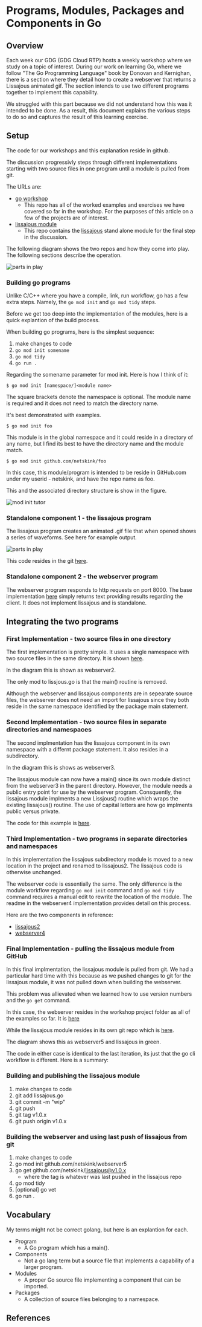 # Programs, Modules, Packages and Components in Go

## Overview

Each week our GDG (GDG Cloud RTP) hosts a weekly workshop where we study on a topic of interest.  During our work on learning Go, where we follow "The Go Programming Language" book by Donovan and Kernighan, there is a section where they detail how to create a webserver that returns a Lissajous animated gif.   The section intends to use two different programs together to implement this capability.

We struggled with this part because we did not understand how this was it intended to be done.  As a result, this document explains the various steps to do so and captures the result of this learning exercise.

## Setup

The code for our workshops and this explanation reside in github.  

The discussion progressivly steps through different implementations starting with two source files in one program until a module is pulled from git.

The URLs are:
* [go workshop](https://github.com/rtp-gcp/go-testy)
    - This repo has all of the worked examples and exercises we have covered so far in the workshop.  For the purposes of this article on a few of the projects are of interest.
* [lissajous module](https://github.com/netskink/lissajous)
    - This repo  contains the [lissajous](https://en.wikipedia.org/wiki/Lissajous_curve) stand alone module for the final step in the discussion.

The following diagram shows the two repos and how they come into play.  The following sections describe the operation.

![parts in play](../imgs/modules.png)

### Building go programs

Unlike C/C++ where you have a compile, link, run workflow, go has a few extra steps.  Namely, the `go mod init` and `go mod tidy` steps.

Before we get too deep into the implementation of the modules, here is a quick explantion of the build process.

When building go programs, here is the simplest sequence:

1. make changes to code
2. `go mod init somename`
3. `go mod tidy`
4. `go run .`

Regarding the somename parameter for mod init.  Here is how I think of it:

```
$ go mod init [namespace/]<module name>
```

The square brackets denote the namespace is optional. The module name is required and it does not need to match the directory name.

It's best demonstrated with examples.

```
$ go mod init foo
```

This module is in the global namespace and it could reside in a directory of any name, but I find its best to have the directory name and the module match.

```
$ go mod init github.com/netskink/foo
```

In this case, this module/program is intended to be reside in GitHub.com under my userid - netskink, and have the repo name as foo.

This and the associated directory structure is show in the figure.

![mod init tutor](../imgs/mod_init.gif)

### Standalone component 1 - the lissajous program

The lissajous program creates an animated .gif file that when opened shows a series of waveforms.  See here for example output.

![parts in play](../imgs/lissajous.gif)

This code resides in the git [here](https://github.com/rtp-gcp/go-testy/tree/main/projects/lissajous).

### Standalone component 2 - the webserver program

The webserver program responds to http requests on port 8000.  The base implementation [here](https://github.com/rtp-gcp/go-testy/tree/main/projects/s1.7_web_server3) simply returns text providing results regarding the client. It does not implement lissajous and is standalone.


## Integrating the two programs

### First Implementation - two source files in one directory

The first implementation is pretty simple.  It uses a single namespace with two source files in the same directory.  It is shown [here](https://github.com/rtp-gcp/go-testy/tree/main/projects/s1.7_web_server4b). 

In the diagram this is shown as webserver2.

The only mod to lissjous.go is that the main() routine is removed.

Although the webserver and lissajous components are in sepearate source files, the webserver does not need an import for lissajous since they both reside in the same namespace identified by the package main statement.

### Second Implementation - two source files in separate directories and namespaces

The second implmentation has the lissajous component in its own namespace with a differnt package statement.  It also resides in a subdirectory.  

In the diagram this is shows as webserver3.

The lissajous module can now have a main() since its own module distinct from the webserver3 in the parent directory.  However, the module needs a public entry point for use by the webserver program.  Consquently, the lissajous module implments a new Lissjous() routine which wraps the existing lissajous() routine.  The use of capital letters are how go implments public versus private.

The code for this example is [here](https://github.com/rtp-gcp/go-testy/tree/main/projects/s1.7_web_server4).

### Third Implementation - two programs in separate directories and namespaces

In this implementation the lissajous subdirectory module is moved to a new location in the project and renamed to lissajous2.  The lissajous code is otherwise unchanged.

The webserver code is essentially the same. The only difference is the module workflow regarding `go mod init` command and `go mod tidy` command requires a manual edit to rewrite the location of the module.  The readme in the webserver4 implementation provides detail on this process.

Here are the two components in reference:

* [lissajous2](https://github.com/rtp-gcp/go-testy/tree/main/projects/lissajous2)
* [webserver4](https://github.com/rtp-gcp/go-testy/tree/main/projects/s1.7_web_server5)


### Final Implementation - pulling the lissajous module from GitHub

In this final implmentation, the lissajous module is pulled from git.  We had a particular hard time with this because as we pushed changes to git for the lissajous module, it was not pulled down when building the webserver.  

This problem was allievated when we learned how to use version numbers and the `go get` command.

In this case, the webserver resides in the workshop project folder as all of the examples so far.  It is [here](https://github.com/rtp-gcp/go-testy/tree/main/projects/s1.7_web_server7ex1.12)

While the lissajous module resides in its own git repo which is [here](https://github.com/netskink/lissajous).

The diagram shows this as webserver5 and lissajous in green.

The code in either case is identical to the last iteration, its just that the go cli workflow is different.  Here is a summary:

### Building and publishing the lissajous module

1. make changes to code
2. git add lissajous.go
3. git commit -m "wip"
4. git push
5. git tag v1.0.x
6. git push origin v1.0.x

### Building the webserver and using last push of lissajous from git

1. make changes to code
2. go mod init github.com/netskink/webserver5
3. go get github.com/netskink/lissajous@v1.0.x
    - where the tag is whatever was last pushed in the lissajous repo
4. go mod tidy
5. [optional] go vet
5. go run .

## Vocabulary

My terms might not be correct golang, but here is an explantion for each.

* Program
    - A Go program which has a main().
* Components
    - Not a go lang term but a source file that implements a capability of a larger program.
* Modules
    - A proper Go source file implementing a component that can be imported.
* Packages
    - A collection of source files belonging to a namespace.


## References
